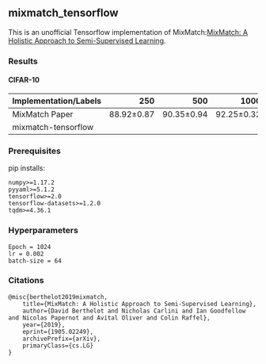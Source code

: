 ## mixmatch_tensorflow
This is an unofficial Tensorflow implementation of MixMatch:[MixMatch: A Holistic Approach to Semi-Supervised Learning](https://arxiv.org/abs/1905.02249). 


### Results
#### CIFAR-10
|  Implementation/Labels  |     250    |     500    |    1000    |    2000    |    4000    | 
| ----------------------- |-----------:|-----------:|-----------:|-----------:|-----------:|
| MixMatch Paper          | 88.92±0.87 | 90.35±0.94 | 92.25±0.32 | 92.97±0.15 | 93.76±0.06 |
| mixmatch-tensorflow     |            |            |            |            |     93.23±0.12|       |

### Prerequisites
pip installs:
~~~
numpy>=1.17.2
pyyaml>=5.1.2
tensorflow>=2.0
tensorflow-datasets>=1.2.0
tqdm>=4.36.1
~~~

### Hyperparameters
~~~
Epoch = 1024
lr = 0.002
batch-size = 64
~~~

### Citations
~~~
@misc{berthelot2019mixmatch,
    title={MixMatch: A Holistic Approach to Semi-Supervised Learning},
    author={David Berthelot and Nicholas Carlini and Ian Goodfellow and Nicolas Papernot and Avital Oliver and Colin Raffel},
    year={2019},
    eprint={1905.02249},
    archivePrefix={arXiv},
    primaryClass={cs.LG}
}
~~~

